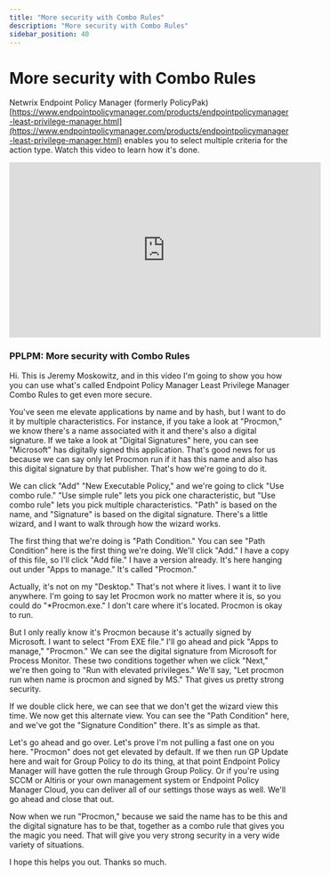 ```yaml
---
title: "More security with Combo Rules"
description: "More security with Combo Rules"
sidebar_position: 40
---
```

# More security with Combo Rules

Netwrix Endpoint Policy Manager (formerly PolicyPak)
[https://www.endpointpolicymanager.com/products/endpointpolicymanager-least-privilege-manager.html](https://www.endpointpolicymanager.com/products/endpointpolicymanager-least-privilege-manager.html)
enables you to select multiple criteria for the action type. Watch this video to learn how it's
done.

<iframe width="560" height="315" src="https://www.youtube.com/embed/V_Dl8_fr3HQ" title="Endpoint Privilege Manager: More security with Combo Rules" frameborder="0" allow="accelerometer; autoplay; clipboard-write; encrypted-media; gyroscope; picture-in-picture; web-share" allowfullscreen="1"></iframe>

### PPLPM: More security with Combo Rules

Hi. This is Jeremy Moskowitz, and in this video I'm going to show you how you can use what's called
Endpoint Policy Manager Least Privilege Manager Combo Rules to get even more secure.

You've seen me elevate applications by name and by hash, but I want to do it by multiple
characteristics. For instance, if you take a look at "Procmon," we know there's a name associated
with it and there's also a digital signature. If we take a look at "Digital Signatures" here, you
can see "Microsoft" has digitally signed this application. That's good news for us because we can
say only let Procmon run if it has this name and also has this digital signature by that publisher.
That's how we're going to do it.

We can click "Add" "New Executable Policy," and we're going to click "Use combo rule." "Use simple
rule" lets you pick one characteristic, but "Use combo rule" lets you pick multiple characteristics.
"Path" is based on the name, and "Signature" is based on the digital signature. There's a little
wizard, and I want to walk through how the wizard works.

The first thing that we're doing is "Path Condition." You can see "Path Condition" here is the first
thing we're doing. We'll click "Add." I have a copy of this file, so I'll click "Add file." I have a
version already. It's here hanging out under "Apps to manage." It's called "Procmon."

Actually, it's not on my "Desktop." That's not where it lives. I want it to live anywhere. I'm going
to say let Procmon work no matter where it is, so you could do "\*Procmon.exe." I don't care where
it's located. Procmon is okay to run.

But I only really know it's Procmon because it's actually signed by Microsoft. I want to select
"From EXE file." I'll go ahead and pick "Apps to manage," "Procmon." We can see the digital
signature from Microsoft for Process Monitor. These two conditions together when we click "Next,"
we're then going to "Run with elevated privileges." We'll say, "Let procmon run when name is procmon
and signed by MS." That gives us pretty strong security.

If we double click here, we can see that we don't get the wizard view this time. We now get this
alternate view. You can see the "Path Condition" here, and we've got the "Signature Condition"
there. It's as simple as that.

Let's go ahead and go over. Let's prove I'm not pulling a fast one on you here. "Procmon" does not
get elevated by default. If we then run GP Update here and wait for Group Policy to do its thing, at
that point Endpoint Policy Manager will have gotten the rule through Group Policy. Or if you're
using SCCM or Altiris or your own management system or Endpoint Policy Manager Cloud, you can
deliver all of our settings those ways as well. We'll go ahead and close that out.

Now when we run "Procmon," because we said the name has to be this and the digital signature has to
be that, together as a combo rule that gives you the magic you need. That will give you very strong
security in a very wide variety of situations.

I hope this helps you out. Thanks so much.
